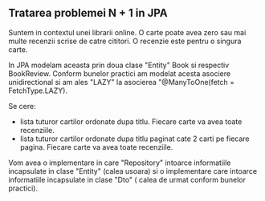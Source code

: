 
## Tratarea problemei N + 1 in JPA

Suntem in contextul unei librarii online. O carte poate avea zero sau mai multe recenzii scrise de catre cititori. O recenzie este pentru o singura carte.

In JPA modelam aceasta prin doua clase "Entity" Book si respectiv BookReview. Conform bunelor practici am modelat acesta asociere unidirectional si am ales  "LAZY" la asocierea "@ManyToOne(fetch = FetchType.LAZY).

Se cere:
- lista tuturor cartilor ordonate dupa titlu. Fiecare carte va avea toate recenziile.
- lista tuturor cartilor ordonate dupa titlu paginat cate 2 carti pe fiecare pagina. Fiecare carte va avea toate recenziile.

Vom avea o implementare in care "Repository" intoarce informatiile incapsulate in clase  "Entity" (calea usoara) si o implementare care intoarce informatiile incapsulate in clase "Dto" ( calea de urmat conform bunelor practici).